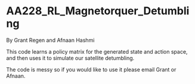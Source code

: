 # AA228_RL_Magnetorquer_Detumbling
By Grant Regen and Afnaan Hashmi


This code learns a policy matrix for the generated state and action space, and then uses it to simulate our satellite detumbling.

The code is messy so if you would like to use it please email Grant or Afnaan.
